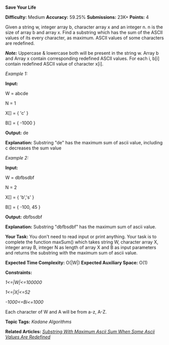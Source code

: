 **Save Your Life**

**Difficulty:** Medium  **Accuracy:** 59.25%    **Submissions:** 23K+   **Points:** 4

Given a string w, integer array b,  character array x and an integer n. n is the size of array b and array x. Find a substring which has the sum of the ASCII values of its every character, as maximum. ASCII values of some characters are redefined.

***Note:*** Uppercase & lowercase both will be present in the string w. Array b and Array x contain corresponding redefined ASCII values. For each i, b[i] contain redefined ASCII value of character x[i].

*Example 1:*

**Input:**

W = abcde

N = 1

X[] = { 'c' }

B[] = { -1000 }

**Output:** de

**Explanation:** Substring "de" has the maximum sum of ascii value, including c decreases the sum value

*Example 2:*

**Input:**

W = dbfbsdbf

N = 2

X[] = { 'b','s' }

B[] = { -100, 45  }

**Output:** dbfbsdbf

**Explanation:** Substring "dbfbsdbf" has the maximum sum of ascii value.

**Your Task:**
You don't need to read input or print anything. Your task is to complete the function maxSum() which takes string W, character array X, integer array B, integer N as length of array X and B as input parameters and returns the substring with the maximum sum of ascii value.
 

**Expected Time Complexity:** O(|W|)
**Expected Auxiliary Space:** O(1)


**Constraints:**

*1<=|W|<=100000*

*1<=|X|<=52*

*-1000<=Bi<=1000*

Each character of W and A will be from a-z, A-Z.

**Topic Tags:**
*Kadane  Algorithms*

**Related Articles:**
[*Substring With Maximum Ascii Sum When Some Ascii Values Are Redefined*](https://geeksforgeeks.org/substring-with-maximum-ascii-sum-when-some-ascii-values-are-redefined/)
